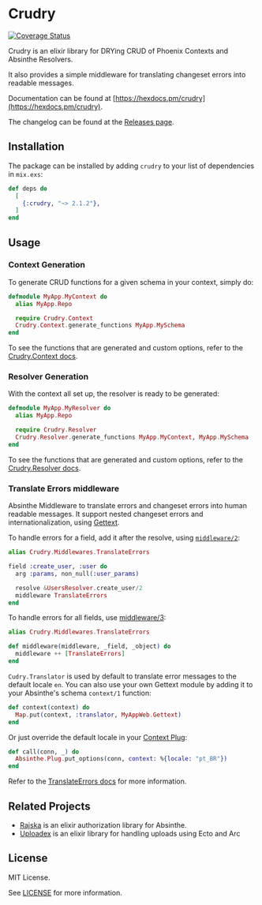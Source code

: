 # Crudry

[![Coverage Status](https://coveralls.io/repos/github/gabrielpra1/crudry/badge.svg?branch=master)](https://coveralls.io/github/gabrielpra1/crudry?branch=master)

Crudry is an elixir library for DRYing CRUD of Phoenix Contexts and Absinthe Resolvers.

It also provides a simple middleware for translating changeset errors into readable messages.

Documentation can be found at [https://hexdocs.pm/crudry](https://hexdocs.pm/crudry).

The changelog can be found at the [Releases page](https://github.com/gabrielpra1/crudry/releases).

## Installation

The package can be installed by adding `crudry` to your list of dependencies in `mix.exs`:

```elixir
def deps do
  [
    {:crudry, "~> 2.1.2"},
  ]
end
```

## Usage

### Context Generation

To generate CRUD functions for a given schema in your context, simply do:

```elixir
defmodule MyApp.MyContext do
  alias MyApp.Repo

  require Crudry.Context
  Crudry.Context.generate_functions MyApp.MySchema
end
```

To see the functions that are generated and custom options, refer to the [Crudry.Context docs](https://hexdocs.pm/crudry/Crudry.Context.html#module-usage).


### Resolver Generation

With the context all set up, the resolver is ready to be generated:

```elixir
defmodule MyApp.MyResolver do
  alias MyApp.Repo

  require Crudry.Resolver
  Crudry.Resolver.generate_functions MyApp.MyContext, MyApp.MySchema
end
```

To see the functions that are generated and custom options, refer to the [Crudry.Resolver docs](https://hexdocs.pm/crudry/Crudry.Resolver.html#module-usage).

### Translate Errors middleware

Absinthe Middleware to translate errors and changeset errors into human readable messages. It support nested changeset errors and internationalization, using [Gettext](https://github.com/elixir-lang/gettext).

To handle errors for a field, add it after the resolve, using [`middleware/2`](https://hexdocs.pm/absinthe/Absinthe.Middleware.html#module-the-middleware-2-macro):

```elixir
alias Crudry.Middlewares.TranslateErrors

field :create_user, :user do
  arg :params, non_null(:user_params)

  resolve &UsersResolver.create_user/2
  middleware TranslateErrors
end
```

To handle errors for all fields, use [middleware/3](https://hexdocs.pm/absinthe/Absinthe.Middleware.html#module-object-wide-authentication):

```elixir
alias Crudry.Middlewares.TranslateErrors

def middleware(middleware, _field, _object) do
  middleware ++ [TranslateErrors]
end
```

`Cudry.Translator` is used by default to translate error messages to the default locale `en`. You can also use your own Gettext module by adding it to your Absinthe's schema `context/1` function:

```elixir
def context(context) do
  Map.put(context, :translator, MyAppWeb.Gettext)
end
```

Or just override the default locale in your [Context Plug](https://hexdocs.pm/absinthe/context-and-authentication.html#context-and-plugs):

```elixir
def call(conn, _) do
  Absinthe.Plug.put_options(conn, context: %{locale: "pt_BR"})
end
```

Refer to the [TranslateErrors docs](https://hexdocs.pm/crudry/Crudry.Middlewares.TranslateErrors.html) for more information.

## Related Projects

* [Rajska](https://github.com/rschef/rajska) is an elixir authorization library for Absinthe.
* [Uploadex](https://github.com/gabrielpra1/uploadex) is an elixir library for handling uploads using Ecto and Arc

## License

MIT License.

See [LICENSE](./LICENSE) for more information.
